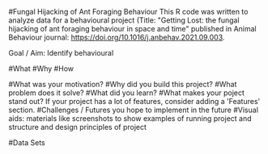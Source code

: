 #Fungal Hijacking of Ant Foraging Behaviour
This R code was written to analyze data for a behavioural project (Title: "Getting Lost: the fungal hijacking of ant foraging behaviour in space and time" published in Animal Behaviour journal: https://doi.org/10.1016/j.anbehav.2021.09.003.

Goal / Aim: Identify behavioural 

#What
#Why
#How

#What was your motivation?
#Why did you build this project?
#What problem does it solve?
#What did you learn?
#What makes your poject stand out? If your project has a lot of features, consider adding a 'Features' section.
#Challenges / Futures you hope to implement in the future
#Visual aids: materials like screenshots to show examples of running project and structure and design principles of project

#Data Sets

